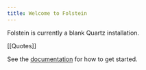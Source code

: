 ```yaml
---
title: Welcome to Folstein
---
```

Folstein is currently a blank Quartz installation.

[[Quotes]]

See the [documentation](https://quartz.jzhao.xyz) for how to get started.
